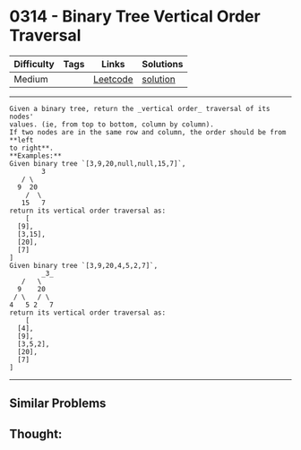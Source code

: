 # 0314 - Binary Tree Vertical Order Traversal

Difficulty  | Tags | Links | Solutions
----------- | ---- | ----- | -----
Medium |  | [Leetcode](https://leetcode.com/problems/binary-tree-vertical-order-traversal) | [solution](https://leetcode.com/problems/binary-tree-vertical-order-traversal/solution/)


-----------

```
Given a binary tree, return the _vertical order_ traversal of its nodes'
values. (ie, from top to bottom, column by column).
If two nodes are in the same row and column, the order should be from **left
to right**.
**Examples:**
Given binary tree `[3,9,20,null,null,15,7]`,
        3
   / \
  9  20
    /  \
   15   7
return its vertical order traversal as:
    [
  [9],
  [3,15],
  [20],
  [7]
]
Given binary tree `[3,9,20,4,5,2,7]`,
        _3_
   /   \
  9    20
 / \   / \
4   5 2   7
return its vertical order traversal as:
    [
  [4],
  [9],
  [3,5,2],
  [20],
  [7]
]
```

-----------


## Similar Problems




## Thought:

